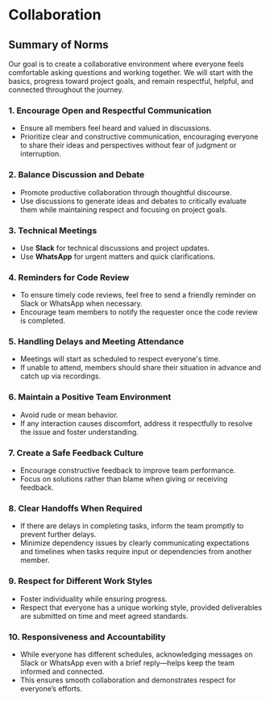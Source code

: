 # Collaboration

<!-- group norms summary -->

## Summary of Norms

Our goal is to create a collaborative environment where everyone feels
 comfortable asking questions and working together. We will start with the basics,
  progress toward project goals, and remain respectful, helpful, and connected
   throughout the journey.
<!-- group norms list -->

### 1. Encourage Open and Respectful Communication

- Ensure all members feel heard and valued in discussions.
- Prioritize clear and constructive communication, encouraging everyone to share
 their ideas and perspectives without fear of judgment or interruption.

### 2. Balance Discussion and Debate

- Promote productive collaboration through thoughtful discourse.
- Use discussions to generate ideas and debates to critically evaluate them while
 maintaining respect and focusing on project goals.

### 3. Technical Meetings

- Use **Slack** for technical discussions and project updates.
- Use **WhatsApp** for urgent matters and quick clarifications.

### 4. Reminders for Code Review

- To ensure timely code reviews, feel free to send a friendly reminder on Slack
 or WhatsApp when necessary.
- Encourage team members to notify the requester once the code review is completed.

### 5. Handling Delays and Meeting Attendance

- Meetings will start as scheduled to respect everyone's time.
- If unable to attend, members should share their situation in advance and catch
 up via recordings.

### 6. Maintain a Positive Team Environment

- Avoid rude or mean behavior.
- If any interaction causes discomfort, address it respectfully to resolve the
 issue and foster understanding.

### 7. Create a Safe Feedback Culture

- Encourage constructive feedback to improve team performance.
- Focus on solutions rather than blame when giving or receiving feedback.

### 8. Clear Handoffs When Required

- If there are delays in completing tasks, inform the team promptly to prevent
further delays.
- Minimize dependency issues by clearly communicating expectations and timelines
 when tasks require input or dependencies from another member.

### 9. Respect for Different Work Styles

- Foster individuality while ensuring progress.
- Respect that everyone has a unique working style, provided deliverables are
 submitted on time and meet agreed standards.

### 10. Responsiveness and Accountability

- While everyone has different schedules, acknowledging messages on Slack or
  WhatsApp even with a brief reply—helps keep the team informed and connected.
- This ensures smooth collaboration and demonstrates respect for everyone’s efforts.
